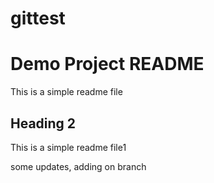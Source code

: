 # gittest

# Demo Project README

This is a simple readme file

## Heading 2
This is a simple readme file1

some updates, adding on branch
